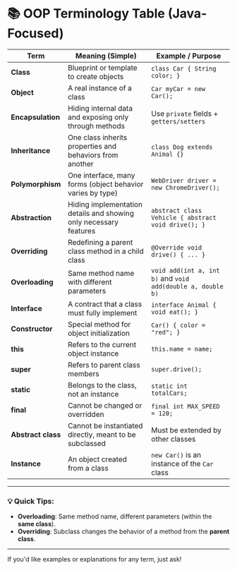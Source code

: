 # 📚 OOP Terminology Table (Java-Focused)

| Term               | Meaning (Simple)                                                  | Example / Purpose                                           |
| ------------------ | ----------------------------------------------------------------- | ----------------------------------------------------------- |
| **Class**          | Blueprint or template to create objects                           | `class Car { String color; }`                               |
| **Object**         | A real instance of a class                                        | `Car myCar = new Car();`                                    |
| **Encapsulation**  | Hiding internal data and exposing only through methods            | Use `private` fields + `getters/setters`                    |
| **Inheritance**    | One class inherits properties and behaviors from another          | `class Dog extends Animal {}`                               |
| **Polymorphism**   | One interface, many forms (object behavior varies by type)        | `WebDriver driver = new ChromeDriver();`                    |
| **Abstraction**    | Hiding implementation details and showing only necessary features | `abstract class Vehicle { abstract void drive(); }`         |
| **Overriding**     | Redefining a parent class method in a child class                 | `@Override void drive() { ... }`                            |
| **Overloading**    | Same method name with different parameters                        | `void add(int a, int b)` and `void add(double a, double b)` |
| **Interface**      | A contract that a class must fully implement                      | `interface Animal { void eat(); }`                          |
| **Constructor**    | Special method for object initialization                          | `Car() { color = "red"; }`                                  |
| **this**           | Refers to the current object instance                             | `this.name = name;`                                         |
| **super**          | Refers to parent class members                                    | `super.drive();`                                            |
| **static**         | Belongs to the class, not an instance                             | `static int totalCars;`                                     |
| **final**          | Cannot be changed or overridden                                   | `final int MAX_SPEED = 120;`                                |
| **Abstract class** | Cannot be instantiated directly, meant to be subclassed           | Must be extended by other classes                           |
| **Instance**       | An object created from a class                                    | `new Car()` is an instance of the `Car` class               |

---

### 💡 Quick Tips:

- **Overloading**: Same method name, different parameters (within the **same class**).
- **Overriding**: Subclass changes the behavior of a method from the **parent class**.

---

If you'd like examples or explanations for any term, just ask!
